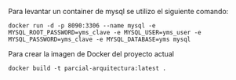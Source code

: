 
Para levantar un container de mysql se utilizo el siguiente comando:

`docker run -d -p 8090:3306 --name mysql -e MYSQL_ROOT_PASSWORD=yms_clave -e MYSQL_USER=yms_user -e MYSQL_PASSWORD=yms_clave -e MYSQL_DATABASE=yms mysql`


Para crear la imagen de Docker del proyecto actual

`docker build -t parcial-arquitectura:latest .`
